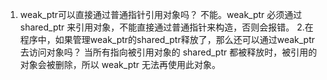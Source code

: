 1. weak_ptr可以直接通过普通指针引用对象吗？ 
    不能。weak_ptr 必须通过 shared_ptr 来引用对象，不能直接通过普通指针来构造，否则会报错。
2.在程序中，如果管理weak_ptr的shared_ptr释放了，那么还可以通过weak_ptr去访问对象吗？
    当所有指向被引用对象的 shared_ptr 都被释放时，被引用的对象会被删除，所以 weak_ptr 无法再使用此对象。